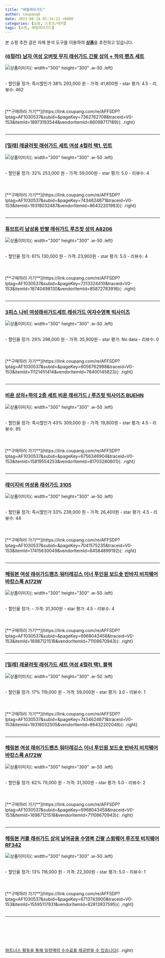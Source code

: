 ```yaml
---
title: "배럴래쉬가드"
author: coupang6
date: 2023-08-14 01:14:22 +0800
categories: [쇼핑, 스포츠/레저]
tags: [쇼핑, 배럴래쉬가드]
---
```


본 쇼핑 추천 글은 자체 분석 도구를 이용하여 [**상품**](https://link.coupang.com/a/bao1ui)을 추천하고 있습니다.

### [(6컬러) 남자 여성 오버핏 무지 래쉬가드 긴팔 상의 + 하의 팬츠 세트](https://link.coupang.com/re/AFFSDP?lptag=AF1030537&subid=&pageKey=7362762708&traceid=V0-153&itemId=18973193544&vendorItemId=86098717189)

![상품이미지](https://thumbnail9.coupangcdn.com/thumbnails/remote/230x230ex/image/vendor_inventory/1f2c/9b3bd7d0144b651a1fb26259c2d74fb9ba3a0290e40f0e04def13676ac17.jpg){: width="300" height="300" .w-50 .left}


<br>
- 할인율 정가: 즉시할인가 38%  293,000   원
- 가격: 41,800원
- star 평가: 4.5
- 리뷰수: 462
<br>
<br>
<br>
<br>
[**구매하러 가기**](https://link.coupang.com/re/AFFSDP?lptag=AF1030537&subid=&pageKey=7362762708&traceid=V0-153&itemId=18973193544&vendorItemId=86098717189){: .right}
<br>
<br>

---

### [[밀레] 레귤러핏 래쉬가드 세트 여성 4컬러 택1, 민트](https://link.coupang.com/re/AFFSDP?lptag=AF1030537&subid=&pageKey=7434624871&traceid=V0-153&itemId=19318032487&vendorItemId=86432201983)

![상품이미지](https://thumbnail9.coupangcdn.com/thumbnails/remote/230x230ex/image/vendor_inventory/73cf/17231b8b6b91923c46576f455856d2d96c57a78780737ed6e100ab9bfd67.jpg){: width="300" height="300" .w-50 .left}


<br>
- 할인율 정가: 32%  253,000   원
- 가격: 59,000원
- star 평가: 5.0
- 리뷰수: 4
<br>
<br>
<br>
<br>
[**구매하러 가기**](https://link.coupang.com/re/AFFSDP?lptag=AF1030537&subid=&pageKey=7434624871&traceid=V0-153&itemId=19318032487&vendorItemId=86432201983){: .right}
<br>
<br>

---

### [튜브트리 남성용 반팔 래쉬가드 루즈핏 상의 A8206](https://link.coupang.com/re/AFFSDP?lptag=AF1030537&subid=&pageKey=7313324410&traceid=V0-153&itemId=18740498130&vendorItemId=85872783916)

![상품이미지](https://thumbnail8.coupangcdn.com/thumbnails/remote/230x230ex/image/retail/images/888864886950641-5e5d78bf-c35e-4251-a48b-1a422e9e591b.jpg){: width="300" height="300" .w-50 .left}


<br>
- 할인율 정가: 61%  130,000   원
- 가격: 23,900원
- star 평가: 5.0
- 리뷰수: 4
<br>
<br>
<br>
<br>
[**구매하러 가기**](https://link.coupang.com/re/AFFSDP?lptag=AF1030537&subid=&pageKey=7313324410&traceid=V0-153&itemId=18740498130&vendorItemId=85872783916){: .right}
<br>
<br>

---

### [3피스 나비 여성래쉬가드세트 레쉬가드 여자수영복 빅사이즈](https://link.coupang.com/re/AFFSDP?lptag=AF1030537&subid=&pageKey=6056762998&traceid=V0-153&itemId=11121451414&vendorItemId=78400145823)

![상품이미지](https://thumbnail7.coupangcdn.com/thumbnails/remote/230x230ex/image/vendor_inventory/7008/3345cada0bab2552b4ef3718ce51198c52f2ae9fb0f39741cfb10b1541ce.jpg){: width="300" height="300" .w-50 .left}


<br>
- 할인율 정가: 29%  298,000   원
- 가격: 35,900원
- star 평가: No data
- 리뷰수: 0
<br>
<br>
<br>
<br>
[**구매하러 가기**](https://link.coupang.com/re/AFFSDP?lptag=AF1030537&subid=&pageKey=6056762998&traceid=V0-153&itemId=11121451414&vendorItemId=78400145823){: .right}
<br>
<br>

---

### [비욘 상의+하의 2종 세트 비욘 래쉬가드 / 루즈핏 빅사이즈 BUEHN](https://link.coupang.com/re/AFFSDP?lptag=AF1030537&subid=&pageKey=6756346904&traceid=V0-153&itemId=15819554253&vendorItemId=81703280601)

![상품이미지](https://thumbnail6.coupangcdn.com/thumbnails/remote/230x230ex/image/vendor_inventory/4e2a/8e6dce9f0adac4e5e3e8d6ac1e72b2d685afd2b44659d379050552428d2a.jpg){: width="300" height="300" .w-50 .left}


<br>
- 할인율 정가: 즉시할인가 43%  309,000   원
- 가격: 19,800원
- star 평가: 4.5
- 리뷰수: 85
<br>
<br>
<br>
<br>
[**구매하러 가기**](https://link.coupang.com/re/AFFSDP?lptag=AF1030537&subid=&pageKey=6756346904&traceid=V0-153&itemId=15819554253&vendorItemId=81703280601){: .right}
<br>
<br>

---

### [레이지비 여성용 래쉬가드 3105](https://link.coupang.com/re/AFFSDP?lptag=AF1030537&subid=&pageKey=7041575235&traceid=V0-153&itemId=17415630049&vendorItemId=84584899192)

![상품이미지](https://thumbnail7.coupangcdn.com/thumbnails/remote/230x230ex/image/rs_quotation_api/zljh4gcw/ca0ea86750f943159ce3ad8a77f5208a.jpg){: width="300" height="300" .w-50 .left}


<br>
- 할인율 정가: 즉시할인가 33%  239,000   원
- 가격: 26,400원
- star 평가: 4.5
- 리뷰수: 44
<br>
<br>
<br>
<br>
[**구매하러 가기**](https://link.coupang.com/re/AFFSDP?lptag=AF1030537&subid=&pageKey=7041575235&traceid=V0-153&itemId=17415630049&vendorItemId=84584899192){: .right}
<br>
<br>

---

### [헤링본 여성 래쉬가드팬츠 워터레깅스 이너 투인원 보드숏 반바지 비치웨어 바캉스룩 A172W](https://link.coupang.com/re/AFFSDP?lptag=AF1030537&subid=&pageKey=6968043458&traceid=V0-153&itemId=16987121518&vendorItemId=71108670943)

![상품이미지](https://thumbnail8.coupangcdn.com/thumbnails/remote/230x230ex/image/vendor_inventory/cb77/e472f1343fbed8b54a678cad8d5a98715106a15ea01549f71656474c97a1.jpg){: width="300" height="300" .w-50 .left}


<br>
- 할인율 정가: 
- 가격: 31,300원
- star 평가: 4.5
- 리뷰수: 4
<br>
<br>
<br>
<br>
[**구매하러 가기**](https://link.coupang.com/re/AFFSDP?lptag=AF1030537&subid=&pageKey=6968043458&traceid=V0-153&itemId=16987121518&vendorItemId=71108670943){: .right}
<br>
<br>

---

### [[밀레] 레귤러핏 래쉬가드 세트 여성 4컬러 택1, 블랙](https://link.coupang.com/re/AFFSDP?lptag=AF1030537&subid=&pageKey=7434624871&traceid=V0-153&itemId=19318032505&vendorItemId=86432202046)

![상품이미지](https://thumbnail7.coupangcdn.com/thumbnails/remote/230x230ex/image/vendor_inventory/d69e/e527eb8f8aaaf836e49aab3926a1d71e346129ba8d7b08c8e59c44eac921.jpg){: width="300" height="300" .w-50 .left}


<br>
- 할인율 정가: 17%  119,000   원
- 가격: 59,000원
- star 평가: 3.0
- 리뷰수: 1
<br>
<br>
<br>
<br>
[**구매하러 가기**](https://link.coupang.com/re/AFFSDP?lptag=AF1030537&subid=&pageKey=7434624871&traceid=V0-153&itemId=19318032505&vendorItemId=86432202046){: .right}
<br>
<br>

---

### [헤링본 여성 래쉬가드팬츠 워터레깅스 이너 투인원 보드숏 반바지 비치웨어 바캉스룩 A172W](https://link.coupang.com/re/AFFSDP?lptag=AF1030537&subid=&pageKey=6968043458&traceid=V0-153&itemId=16987121518&vendorItemId=71108670943)

![상품이미지](https://thumbnail8.coupangcdn.com/thumbnails/remote/230x230ex/image/vendor_inventory/cb77/e472f1343fbed8b54a678cad8d5a98715106a15ea01549f71656474c97a1.jpg){: width="300" height="300" .w-50 .left}


<br>
- 할인율 정가: 62%  79,000   원
- 가격: 31,300원
- star 평가: 5.0
- 리뷰수: 2
<br>
<br>
<br>
<br>
[**구매하러 가기**](https://link.coupang.com/re/AFFSDP?lptag=AF1030537&subid=&pageKey=6968043458&traceid=V0-153&itemId=16987121518&vendorItemId=71108670943){: .right}
<br>
<br>

---

### [헤링본 커플 래쉬가드 상의 남여공용 수영복 긴팔 스윔웨어 루즈핏 비치웨어 RF342](https://link.coupang.com/re/AFFSDP?lptag=AF1030537&subid=&pageKey=6713743900&traceid=V0-153&itemId=15595117931&vendorItemId=82813937595)

![상품이미지](https://thumbnail6.coupangcdn.com/thumbnails/remote/230x230ex/image/vendor_inventory/1139/a076f776ee8e13f5cdb57a78b3b2b46c4a4eddd2f06143395265c6669b9d.jpg){: width="300" height="300" .w-50 .left}


<br>
- 할인율 정가: 13%  116,000   원
- 가격: 22,300원
- star 평가: 5.0
- 리뷰수: 1
<br>
<br>
<br>
<br>
[**구매하러 가기**](https://link.coupang.com/re/AFFSDP?lptag=AF1030537&subid=&pageKey=6713743900&traceid=V0-153&itemId=15595117931&vendorItemId=82813937595){: .right}
<br>
<br>

---
<br><br><br><br><br> [파트너스 활동을 통해 일정액의 수수료를 제공받을 수 있습니다](https://link.coupang.com/a/bao1ui){: .right}